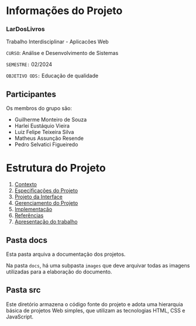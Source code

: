 # Informações do Projeto
### LarDosLivros

Trabalho Interdisciplinar - Aplicacões Web

`CURSO`: Análise e Desenvolvimento de Sistemas

`SEMESTRE:` 02/2024

`OBJETIVO ODS:` Educação de qualidade

## Participantes

Os membros do grupo são: 
- Guilherme Monteiro de Souza
- Harlei Eustáquio Vieira
- Luiz Felipe Teixeira Silva
- Matheus Assunção Resende
- Pedro Selvatici Figueiredo


# Estrutura do Projeto

1. [Contexto](./docs/1-Contexto.md)
2. [Especificações do Projeto](./docs/2-Especificação.md)
3. [Projeto da Interface](./docs/3-Interface.md)
4. [Gerenciamento do Projeto](./docs/4-Gerenciamento-Projeto.md)
5. [Implementação](./docs/5-Implementação.md)
6. [Referências](./docs/6-Referências.md)
7. [Apresentação do trabalho](./docs/apresentacao/README.md) 



## Pasta docs

Esta pasta arquiva a documentação dos projetos.


Na pasta `docs`, há uma subpasta `images` que deve arquivar todas as
imagens utilizadas para a elaboração do documento.


## Pasta src

Este diretório armazena o código fonte do projeto e adota uma hierarquia
básica de projetos Web simples, que utilizam as tecnologias HTML, CSS e
JavaScript.
